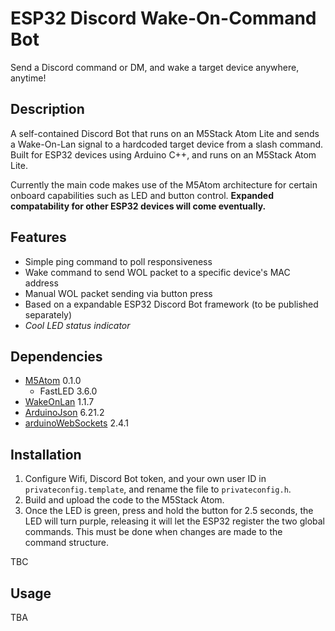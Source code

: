 # ESP32 Discord Wake-On-Command Bot

Send a Discord command or DM, and wake a target device anywhere, anytime!

## Description
A self-contained Discord Bot that runs on an M5Stack Atom Lite and sends  a Wake-On-Lan signal to a hardcoded target device from a slash command. Built for ESP32 devices using Arduino C++, and runs on an M5Stack Atom Lite.

Currently the main code makes use of the M5Atom architecture for certain onboard capabilities such as LED and button control. **Expanded compatability for other ESP32 devices will come eventually.**

## Features
- Simple ping command to poll responsiveness
- Wake command to send WOL packet to a specific device's MAC address
- Manual WOL packet sending via button press
- Based on a expandable ESP32 Discord Bot framework (to be published separately)
- *Cool LED status indicator*

## Dependencies
- [M5Atom](https://github.com/m5stack/M5Atom) 0.1.0
    - FastLED 3.6.0
- [WakeOnLan](https://github.com/a7md0/WakeOnLan) 1.1.7
- [ArduinoJson](https://github.com/bblanchon/ArduinoJson) 6.21.2
- [arduinoWebSockets](https://github.com/Links2004/arduinoWebSockets) 2.4.1

## Installation
1. Configure Wifi, Discord Bot token, and your own user ID in `privateconfig.template`, and rename the file to `privateconfig.h`.
2. Build and upload the code to the M5Stack Atom.
3. Once the LED is green, press and hold the button for 2.5 seconds, the LED will turn purple, releasing it will let the ESP32 register the two global commands. This must be done when changes are made to the command structure.

TBC

## Usage
TBA
